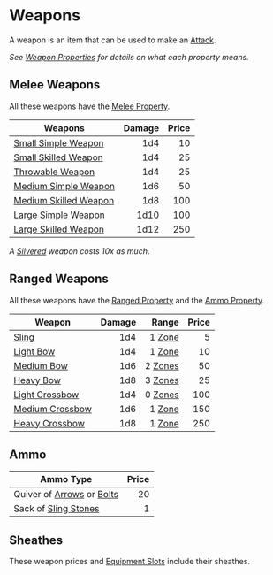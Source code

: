 # Weapons

A weapon is an item that can be used to make an [Attack](../../Game%20Procedures/Combat/Attack.md).

*See [Weapon Properties](../Weapon%20Properties/{Weapon%20Properties}.md) for details on what each property means.*

## Melee Weapons

All these weapons have the [Melee Property](../Weapon%20Properties/Melee%20Property.md).

| Weapons                                                               | Damage | Price |
| --------------------------------------------------------------------- | -----: | ----: |
| [Small Simple Weapon](Melee%20Weapons/Small%20Simple%20Weapon.md)     |    1d4 |    10 |
| [Small Skilled Weapon](Melee%20Weapons/Small%20Skilled%20Weapon.md)   |    1d4 |    25 |
| [Throwable Weapon](Melee%20Weapons/Throwable%20Weapon.md)             |    1d4 |    25 |
| [Medium Simple Weapon](Melee%20Weapons/Medium%20Simple%20Weapon.md)   |    1d6 |    50 |
| [Medium Skilled Weapon](Melee%20Weapons/Medium%20Skilled%20Weapon.md) |    1d8 |   100 |
| [Large Simple Weapon](Melee%20Weapons/Large%20Simple%20Weapon.md)     |   1d10 |   100 |
| [Large Skilled Weapon](Melee%20Weapons/Large%20Skilled%20Weapon.md)   |   1d12 |   250 |

*A [Silvered](../Material%20Properties/Silvered%20Property.md) weapon costs 10x as much*.

## Ranged Weapons

All these weapons have the [Ranged Property](../Weapon%20Properties/Ranged%20Property.md) and the [Ammo Property](../Weapon%20Properties/Ammo%20Property.md).

| Weapon                                                   | Damage |                                                        Range | Price |
| -------------------------------------------------------- | -----: | -----------------------------------------------------------: | ----: |
| [Sling](Ranged%20Weapons/Sling.md)                       |    1d4 |  1 [Zone](../../Game%20Procedures/Core%20Procedures/Zone.md) |     5 |
| [Light Bow](Ranged%20Weapons/Light%20Bow.md)             |    1d4 |  1 [Zone](../../Game%20Procedures/Core%20Procedures/Zone.md) |    10 |
| [Medium Bow](Ranged%20Weapons/Medium%20Bow.md)           |    1d6 | 2 [Zones](../../Game%20Procedures/Core%20Procedures/Zone.md) |    50 |
| [Heavy Bow](Ranged%20Weapons/Heavy%20Bow.md)             |    1d8 | 3 [Zones](../../Game%20Procedures/Core%20Procedures/Zone.md) |    25 |
| [Light Crossbow](Ranged%20Weapons/Light%20Crossbow.md)   |    1d4 | 0 [Zones](../../Game%20Procedures/Core%20Procedures/Zone.md) |   100 |
| [Medium Crossbow](Ranged%20Weapons/Medium%20Crossbow.md) |    1d6 |  1 [Zone](../../Game%20Procedures/Core%20Procedures/Zone.md) |   150 |
| [Heavy Crossbow](Ranged%20Weapons/Heavy%20Crossbow.md)   |    1d8 |  1 [Zone](../../Game%20Procedures/Core%20Procedures/Zone.md) |   250 |

## Ammo

| Ammo Type                                                  | Price |
| ---------------------------------------------------------- | ----: |
| Quiver of [Arrows](Ammo/Arrow.md) or [Bolts](Ammo/Bolt.md) |    20 |
| Sack of [Sling Stones](Ammo/Sling%20Stone.md)              |     1 |

## Sheathes

These weapon prices and [Equipment Slots](../../Player%20Characters/Inventory/Equipment%20Slot.md) include their sheathes.
